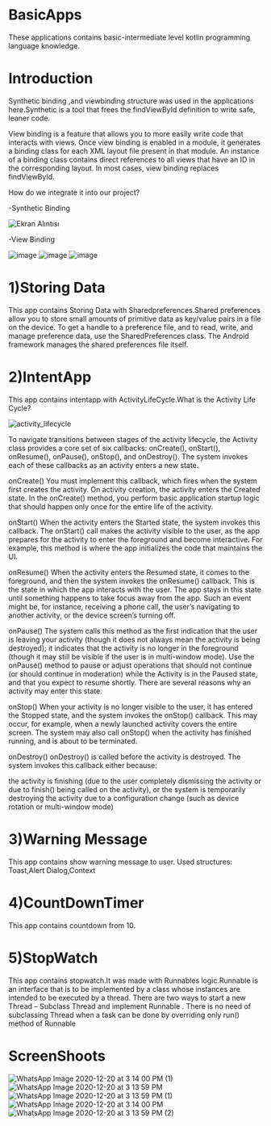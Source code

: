 # BasicApps

These applications contains basic-intermediate level kotlin programming language knowledge.

# Introduction


Synthetic binding ,and viewbinding structure was used in the applications here.Synthetic is a tool that frees the findViewById definition to write safe, leaner code.

View binding is a feature that allows you to more easily write code that interacts with views. Once view binding is enabled in a module, it generates a binding class for each XML layout file present in that module. An instance of a binding class contains direct references to all views that have an ID in the corresponding layout.
In most cases, view binding replaces findViewById.

How do we integrate it into our project?

-Synthetic Binding

![Ekran Alıntısı](https://user-images.githubusercontent.com/32849662/102712859-23bd2e00-42d5-11eb-918e-e6afce3e61fd.PNG)

-View Binding

![image](https://user-images.githubusercontent.com/32849662/102716625-211b0280-42ee-11eb-8eed-1c9f44b7f2f6.png)
![image](https://user-images.githubusercontent.com/32849662/102716642-414ac180-42ee-11eb-8e00-a36f2a7c8692.png)
![image](https://user-images.githubusercontent.com/32849662/102716660-59224580-42ee-11eb-9c54-47d3b9266200.png)


# 1)Storing Data

This app contains Storing Data with Sharedpreferences.Shared preferences allow you to store small amounts of primitive data as key/value pairs in a file on the device. To get a handle to a preference file, and to read, write, and manage preference data, use the SharedPreferences class. The Android framework manages the shared preferences file itself.

# 2)IntentApp 

This app contains intentapp with ActivityLifeCycle.What is the Activity Life Cycle?

![activity_lifecycle](https://user-images.githubusercontent.com/32849662/102713060-63384a00-42d6-11eb-91f4-cc4010c47506.png)

To navigate transitions between stages of the activity lifecycle, the Activity class provides a core set of six callbacks: onCreate(), onStart(), onResume(), onPause(), onStop(), and onDestroy(). The system invokes each of these callbacks as an activity enters a new state.

onCreate()
You must implement this callback, which fires when the system first creates the activity. On activity creation, the activity enters the Created state. In the onCreate() method, you perform basic application startup logic that should happen only once for the entire life of the activity.

onStart()
When the activity enters the Started state, the system invokes this callback. The onStart() call makes the activity visible to the user, as the app prepares for the activity to enter the foreground and become interactive. For example, this method is where the app initializes the code that maintains the UI.

onResume()
When the activity enters the Resumed state, it comes to the foreground, and then the system invokes the onResume() callback. This is the state in which the app interacts with the user. The app stays in this state until something happens to take focus away from the app. Such an event might be, for instance, receiving a phone call, the user’s navigating to another activity, or the device screen’s turning off.

onPause()
The system calls this method as the first indication that the user is leaving your activity (though it does not always mean the activity is being destroyed); it indicates that the activity is no longer in the foreground (though it may still be visible if the user is in multi-window mode). Use the onPause() method to pause or adjust operations that should not continue (or should continue in moderation) while the Activity is in the Paused state, and that you expect to resume shortly. There are several reasons why an activity may enter this state. 

onStop()
When your activity is no longer visible to the user, it has entered the Stopped state, and the system invokes the onStop() callback. This may occur, for example, when a newly launched activity covers the entire screen. The system may also call onStop() when the activity has finished running, and is about to be terminated.

onDestroy()
onDestroy() is called before the activity is destroyed. The system invokes this callback either because:

the activity is finishing (due to the user completely dismissing the activity or due to finish() being called on the activity), or
the system is temporarily destroying the activity due to a configuration change (such as device rotation or multi-window mode)


# 3)Warning Message

This app contains show warning message to user.
Used structures: Toast,Alert Dialog,Context

# 4)CountDownTimer

This app contains countdown from 10.

# 5)StopWatch

This app contains stopwatch.It was made with Runnables logic.Runnable is an interface that is to be implemented by a class whose instances are intended to be executed by a thread. There are two ways to start a new Thread – Subclass Thread and implement Runnable . There is no need of subclassing Thread when a task can be done by overriding only run() method of Runnable

# ScreenShoots


![WhatsApp Image 2020-12-20 at 3 14 00 PM (1)](https://user-images.githubusercontent.com/32849662/102713211-6b44b980-42d7-11eb-865f-ec701ab586cf.jpeg)
![WhatsApp Image 2020-12-20 at 3 13 59 PM](https://user-images.githubusercontent.com/32849662/102713210-6b44b980-42d7-11eb-959a-26e36f7acb74.jpeg)
![WhatsApp Image 2020-12-20 at 3 13 59 PM (1)](https://user-images.githubusercontent.com/32849662/102713209-6aac2300-42d7-11eb-85cb-94fd51cee8f0.jpeg)
![WhatsApp Image 2020-12-20 at 3 14 00 PM](https://user-images.githubusercontent.com/32849662/102713206-6a138c80-42d7-11eb-8b51-45d442a2f66d.jpeg)
![WhatsApp Image 2020-12-20 at 3 13 59 PM (2)](https://user-images.githubusercontent.com/32849662/102713208-6aac2300-42d7-11eb-866e-5f1791da65cf.jpeg)


